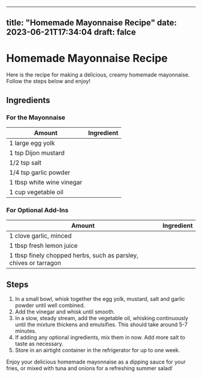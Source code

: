 
---
title: "Homemade Mayonnaise Recipe"
date: 2023-06-21T17:34:04
draft: falce
---

# Homemade Mayonnaise Recipe

Here is the recipe for making a delicious, creamy homemade mayonnaise. Follow the steps below and enjoy!

## Ingredients 

### For the Mayonnaise

| Amount | Ingredient |
| ------ | ---------- |
| 1 large egg yolk | 
| 1 tsp Dijon mustard |
| 1/2 tsp salt | 
| 1/4 tsp garlic powder |
| 1 tbsp white wine vinegar |
| 1 cup vegetable oil | 

### For Optional Add-Ins

| Amount | Ingredient |
| ------ | ---------- |
| 1 clove garlic, minced |
| 1 tbsp fresh lemon juice |
| 1 tbsp finely chopped herbs, such as parsley, chives or tarragon |

## Steps

1. In a small bowl, whisk together the egg yolk, mustard, salt and garlic powder until well combined.
2. Add the vinegar and whisk until smooth.
3. In a slow, steady stream, add the vegetable oil, whisking continuously until the mixture thickens and emulsifies. This should take around 5-7 minutes.
4. If adding any optional ingredients, mix them in now. Add more salt to taste as necessary.
5. Store in an airtight container in the refrigerator for up to one week.

Enjoy your delicious homemade mayonnaise as a dipping sauce for your fries, or mixed with tuna and onions for a refreshing summer salad!

